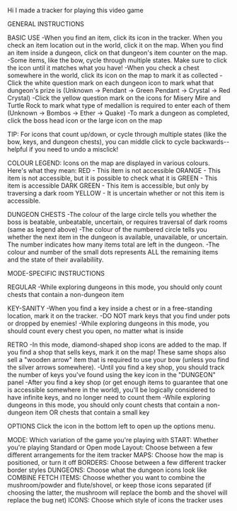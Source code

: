 Hi I made a tracker for playing this video game


GENERAL INSTRUCTIONS

BASIC USE
-When you find an item, click its icon in the tracker. When you check an item location out in the world, click it on the map. When you find an item inside a dungeon, click on that dungeon's item counter on the map.
-Some items, like the bow, cycle through multiple states. Make sure to click the icon until it matches what you have!
-When you check a chest somewhere in the world, click its icon on the map to mark it as collected
-Click the white question mark on each dungeon icon to mark what that dungeon's prize is
(Unknown -> Pendant -> Green Pendant -> Crystal -> Red Crystal)
-Click the yellow question mark on the icons for Misery Mire and Turtle Rock to mark what type of medallion is required to enter each of them
(Unknown -> Bombos -> Ether -> Quake)
-To mark a dungeon as completed, click the boss head icon or the large icon on the map

TIP: For icons that count up/down, or cycle through multiple states (like the bow, keys, and dungeon chests), you can middle click to cycle backwards-- helpful if you need to undo a misclick!

COLOUR LEGEND:
Icons on the map are displayed in various colours. Here's what they mean:
RED - This item is not accessible
ORANGE - This item is not accessible, but it is possible to check what it is
GREEN - This item is accessible
DARK GREEN - This item is accessible, but only by traversing a dark room
YELLOW - It is uncertain whether or not this item is accessible.

DUNGEON CHESTS
-The colour of the large circle tells you whether the boss is beatable, unbeatable, uncertain, or requires traversal of dark rooms (same as legend above)
-The colour of the numbered circle tells you whether the next item in the dungeon is available, unavailable, or uncertain. The number indicates how many items total are left in the dungeon.
-The colour and number of the small dots represents ALL the remaining items and the state of their availabiliity.


MODE-SPECIFIC INSTRUCTIONS

REGULAR
-While exploring dungeons in this mode, you should only count chests that contain a non-dungeon item

KEY-SANITY
-When you find a key inside a chest or in a free-standing location, mark it on the tracker.
-DO NOT mark keys that you find under pots or dropped by enemies!
-While exploring dungeons in this mode, you should count every chest you open, no matter what is inside

RETRO
-In this mode, diamond-shaped shop icons are added to the map. If you find a shop that sells keys, mark it on the map! These same shops also sell a "wooden arrow" item that is required to use your bow (unless you find the silver arrows somewhere).
-Until you find a key shop, you should track the number of keys you've found using the key icon in the "DUNGEON" panel
-After you find a key shop (or get enough items to guarantee that one is accessible somewhere in the world), you'll be logically considered to have infinite keys, and no longer need to count them
-While exploring dungeons in this mode, you should only count chests that contain a non-dungeon item OR chests that contain a small key


OPTIONS
Click the icon in the bottom left to open up the options menu.

MODE: Which variation of the game you're playing with
START: Whether you're playing Standard or Open mode
Layout: Choose between a few different arrangements for the item tracker
MAPS: Choose how the map is positioned, or turn it off
BORDERS: Choose between a few different tracker border styles
DUNGEONS: Choose what the dungeon icons look like
COMBINE FETCH ITEMS: Choose whether you want to combine the mushroom/powder and flute/shovel, or keep those icons separated (if choosing the latter, the mushroom will replace the bomb and the shovel will replace the bug net)
ICONS: Choose which style of icons the tracker uses